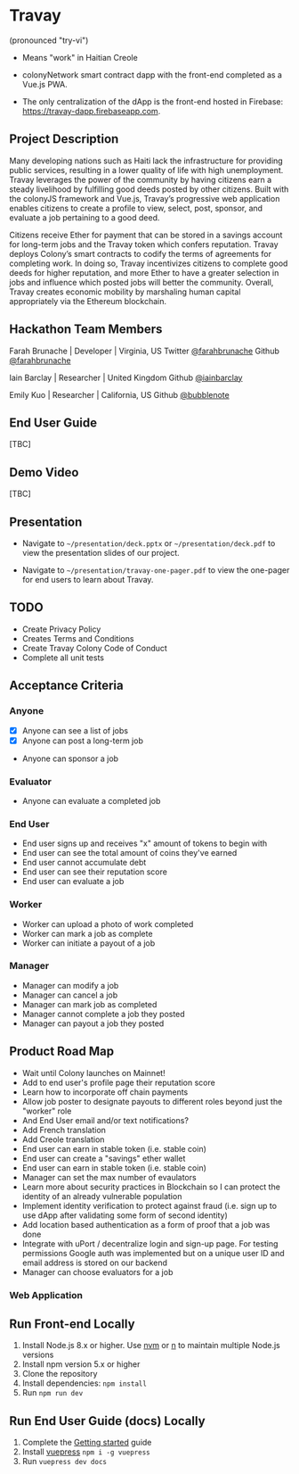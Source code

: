 # Travay

(pronounced "try-vi")

- Means "work" in Haitian Creole

- colonyNetwork smart contract dapp with the front-end completed as a Vue.js PWA.

- The only centralization of the dApp is the front-end hosted in Firebase: https://travay-dapp.firebaseapp.com.

## Project Description

Many developing nations such as Haiti lack the infrastructure for providing public services, resulting in a lower quality of life with high unemployment. Travay leverages the power of the community by having citizens earn a steady livelihood by fulfilling good deeds posted by other citizens. Built with the colonyJS framework and Vue.js, Travay’s progressive web application enables citizens to create a profile to view, select, post, sponsor, and evaluate a job pertaining to a good deed.

Citizens receive Ether for payment that can be stored in a savings account for long-term jobs and the Travay token which confers reputation. Travay deploys Colony’s smart contracts to codify the terms of agreements for completing work. In doing so, Travay incentivizes citizens to complete good deeds for higher reputation, and more Ether to have a greater selection in jobs and influence which posted jobs will better the community. Overall, Travay creates economic mobility by marshaling human capital appropriately via the Ethereum blockchain.

## Hackathon Team Members

Farah Brunache | Developer | Virginia, US
Twitter [@farahbrunache](www.github.com/farahbrunache)
Github [@farahbrunache](www.twitter.com/farahbrunache)

Iain Barclay | Researcher | United Kingdom
Github [@iainbarclay](www.github.com/iainbarclay)

Emily Kuo | Researcher | California, US
Github [@bubblenote](www.github.com/bubblenote)

## End User Guide

[TBC]

## Demo Video

[TBC]

## Presentation

- Navigate to `~/presentation/deck.pptx` or `~/presentation/deck.pdf` to view the presentation slides of our project.

- Navigate to `~/presentation/travay-one-pager.pdf` to view the one-pager for end users to learn about Travay.

## TODO

- Create Privacy Policy
- Creates Terms and Conditions
- Create Travay Colony Code of Conduct
- Complete all unit tests

## Acceptance Criteria

### Anyone

- [x] Anyone can see a list of jobs
- [x] Anyone can post a long-term job
- Anyone can sponsor a job

### Evaluator

- Anyone can evaluate a completed job

### End User

- End user signs up and receives "x" amount of tokens to begin with
- End user can see the total amount of coins they've earned
- End user cannot accumulate debt
- End user can see their reputation score
- End user can evaluate a job

### Worker

- Worker can upload a photo of work completed
- Worker can mark a job as complete
- Worker can initiate a payout of a job

### Manager

- Manager can modify a job
- Manager can cancel a job
- Manager can mark job as completed
- Manager cannot complete a job they posted
- Manager can payout a job they posted

## Product Road Map

- Wait until Colony launches on Mainnet!
- Add to end user's profile page their reputation score
- Learn how to incorporate off chain payments
- Allow job poster to designate payouts to different roles beyond just the "worker" role
- And End User email and/or text notifications?
- Add French translation
- Add Creole translation
- End user can earn in stable token (i.e. stable coin)
- End user can create a "savings" ether wallet
- End user can earn in stable token (i.e. stable coin)
- Manager can set the max number of evaulators
- Learn more about security practices in Blockchain so I can protect the identity of an already vulnerable population
- Implement identity verification to protect against fraud (i.e. sign up to use dApp after validating some form of second identity)
- Add location based authentication as a form of proof that a job was done
- Integrate with uPort / decentralize login and sign-up page. For testing permissions Google auth was implemented but on a unique user ID and email address is stored on our backend
- Manager can choose evaluators for a job

### Web Application

## Run Front-end Locally

1.  Install Node.js 8.x or higher. Use [nvm](https://github.com/creationix/nvm) or [n](https://github.com/tj/n) to maintain multiple Node.js versions
2.  Install npm version 5.x or higher
3.  Clone the repository
4.  Install dependencies: `npm install`
5.  Run `npm run dev`

## Run End User Guide (docs) Locally

1.  Complete the [Getting started](#getting-started) guide
2.  Install [vuepress](https://vuepress.vuejs.org/) `npm i -g vuepress`
3.  Run `vuepress dev docs`
